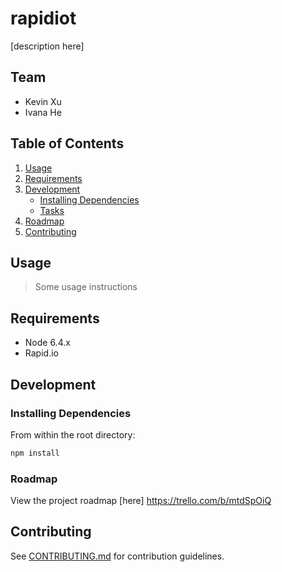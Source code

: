 # rapidiot
[description here]

## Team

  - Kevin Xu
  - Ivana He
  
## Table of Contents

1. [Usage](#Usage)
2. [Requirements](#requirements)
3. [Development](#development)
    - [Installing Dependencies](#installing-dependencies)
    - [Tasks](#tasks)
4. [Roadmap](#roadmap)
5. [Contributing](#contributing)

## Usage

> Some usage instructions

## Requirements

- Node 6.4.x
- Rapid.io 

## Development

### Installing Dependencies

From within the root directory:

```sh
npm install
```

### Roadmap

View the project roadmap [here] https://trello.com/b/mtdSpOiQ


## Contributing

See [CONTRIBUTING.md](CONTRIBUTING.md) for contribution guidelines.
